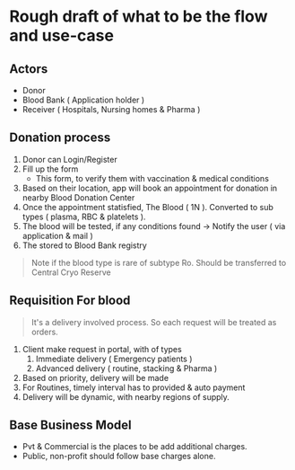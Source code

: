 # Rough draft of what to be the flow and use-case

## Actors
- Donor
- Blood Bank ( Application holder )
- Receiver ( Hospitals, Nursing homes & Pharma )

## Donation process
1. Donor can Login/Register
2. Fill up the form
	- This form, to verify them with vaccination & medical conditions
3. Based on their location, app will book an appointment for donation in nearby Blood Donation Center
4. Once the appointment statisfied, The Blood ( 1N ). Converted to sub types ( plasma, RBC & platelets ).
5. The blood will be tested, if any conditions found -> Notify the user ( via application & mail )
6. The stored to Blood Bank registry

> Note if the blood type is rare of subtype Ro. Should be transferred to Central Cryo Reserve

## Requisition For blood

> It's a delivery involved process. So each request will be treated as orders. 

1. Client make request in portal, with of types
	1. Immediate delivery ( Emergency patients )
	2. Advanced delivery ( routine, stacking & Pharma )
2. Based on priority, delivery will be made
3. For Routines, timely interval has to provided & auto payment
4. Delivery will be dynamic, with nearby regions of supply.



## Base Business Model

- Pvt & Commercial is the places to be add additional charges.
- Public, non-profit should follow base charges alone.
